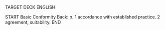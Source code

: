 TARGET DECK
ENGLISH

START
Basic
Conformity
Back: n. 1 accordance with established practice. 2 agreement, suitability.
END
